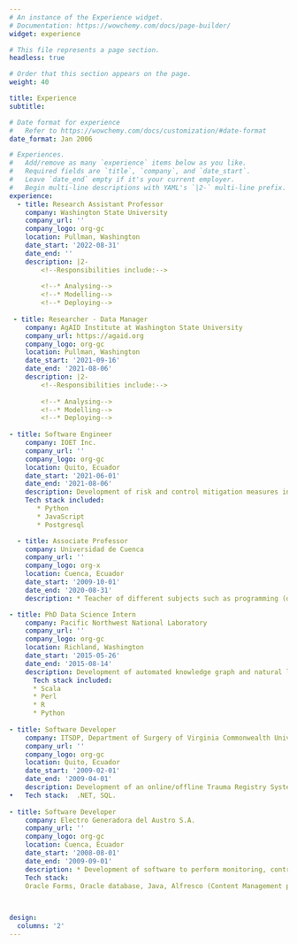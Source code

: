 ```yaml
---
# An instance of the Experience widget.
# Documentation: https://wowchemy.com/docs/page-builder/
widget: experience

# This file represents a page section.
headless: true

# Order that this section appears on the page.
weight: 40

title: Experience
subtitle:

# Date format for experience
#   Refer to https://wowchemy.com/docs/customization/#date-format
date_format: Jan 2006

# Experiences.
#   Add/remove as many `experience` items below as you like.
#   Required fields are `title`, `company`, and `date_start`.
#   Leave `date_end` empty if it's your current employer.
#   Begin multi-line descriptions with YAML's `|2-` multi-line prefix.
experience:
  - title: Research Assistant Professor
    company: Washington State University
    company_url: ''
    company_logo: org-gc
    location: Pullman, Washington
    date_start: '2022-08-31'
    date_end: ''
    description: |2-
        <!--Responsibilities include:-->
        
        <!--* Analysing-->
        <!--* Modelling-->
        <!--* Deploying-->
        
 - title: Researcher - Data Manager
    company: AgAID Institute at Washington State University
    company_url: https://agaid.org
    company_logo: org-gc
    location: Pullman, Washington
    date_start: '2021-09-16'
    date_end: '2021-08-06'
    description: |2-
        <!--Responsibilities include:-->
        
        <!--* Analysing-->
        <!--* Modelling-->
        <!--* Deploying-->    
        
- title: Software Engineer	
    company: IOET Inc.
    company_url: ''
    company_logo: org-gc
    location: Quito, Ecuador
    date_start: '2021-06-01'
    date_end: '2021-08-06'
    description: Development of risk and control mitigation measures in legacy code for an American online retailer of prescription glasses and sunglasses based in NY city.
    Tech stack included:  
       * Python
       * JavaScript
       * Postgresql

  - title: Associate Professor	
    company: Universidad de Cuenca
    company_url: ''
    company_logo: org-x
    location: Cuenca, Ecuador
    date_start: '2009-10-01'
    date_end: '2020-08-31'
    description: * Teacher of different subjects such as programming (data structures), differential calculus, discrete mathematics, graph theory, introduction to computer technology, and basic computer concepts in the Schools of Computer Science, Civil Engineering, and Telecommunications. * Contributor of several research projects in different areas such as using Learning Analytics to improve Higher Education in Latin America, designing Architectures and Interaction Models for Assisted Living Environments aimed at elderly people, Active Mobility and Urban Environment, and using Intelligent Assistants for Spatial Data Infrastructures. * Coordinator of social volunteer projects within the computer science career. Extensive experience in managing them and formulating collaboration agreements with institutions. Leader of the project “Knowledge Generation in Information and Communication Technologies” with the aim of expanding employment opportunities, entrepreneurship, and educational reintegration, favoring personal, social, and educational growth of children and adolescents. Participation in the project “Schools as healthy spaces: promotion of healthy practices” through the analysis and design of an application whose main objective was to motivate a nutritious diet and physical activity in children and adolescents.

- title: PhD Data Science Intern	
    company: Pacific Northwest National Laboratory
    company_url: ''
    company_logo: org-gc
    location: Richland, Washington
    date_start: '2015-05-26'
    date_end: '2015-08-14'
    description: Development of automated knowledge graph and natural language processing (relation extraction, entity disambiguation) from Twitter.
      Tech stack included: 
      * Scala
      * Perl
      * R
      * Python
    
- title: Software Developer			
    company: ITSDP, Department of Surgery of Virginia Commonwealth University and COBUS
    company_url: ''
    company_logo: org-gc
    location: Quito, Ecuador
    date_start: '2009-02-01'
    date_end: '2009-04-01'
    description: Development of an online/offline Trauma Registry System. It supported multiple languages.
•	Tech stack:  .NET, SQL.
    
- title: Software Developer			
    company: Electro Generadora del Austro S.A.
    company_url: ''
    company_logo: org-gc
    location: Cuenca, Ecuador
    date_start: '2008-08-01'
    date_end: '2009-09-01'
    description: * Development of software to perform monitoring, control, and verification of the processes and activities that environmental employees should complete as part of the Environmental Handling Plan. * Implementation of a content manager to handle the documentation associated with each completed activity.
    Tech stack: 
    Oracle Forms, Oracle database, Java, Alfresco (Content Management platform).
    


design:
  columns: '2'
---
```


